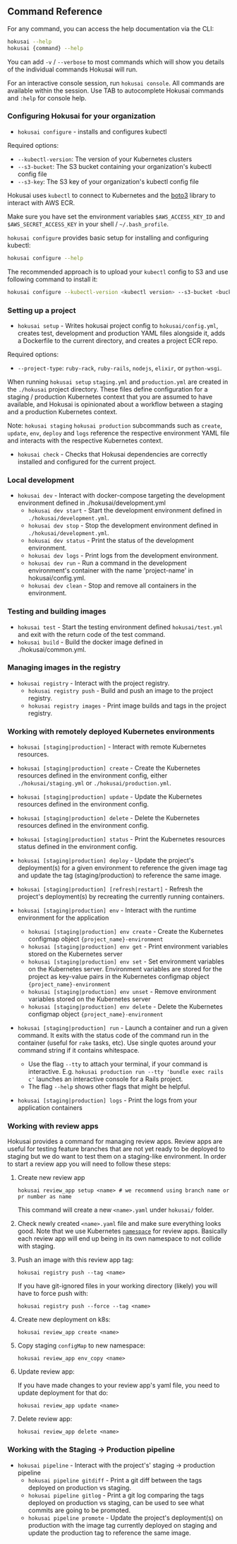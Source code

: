 ## Command Reference

For any command, you can access the help documentation via the CLI:

```bash
hokusai --help
hokusai {command} --help
```

You can add `-v` / `--verbose` to most commands which will show you details of the individual commands Hokusai will run.

For an interactive console session, run `hokusai console`.  All commands are available within the session.  Use TAB to autocomplete Hokusai commands and `:help` for console help.

### Configuring Hokusai for your organization

* `hokusai configure` - installs and configures kubectl

Required options:
  - `--kubectl-version`:  The version of your Kubernetes clusters
  - `--s3-bucket`: The S3 bucket containing your organization's kubectl config file
  - `--s3-key`: The S3 key of your organization's kubectl config file

Hokusai uses `kubectl` to connect to Kubernetes and the [boto3](https://github.com/boto/boto3) library to interact with AWS ECR.

Make sure you have set the environment variables `$AWS_ACCESS_KEY_ID` and `$AWS_SECRET_ACCESS_KEY` in your shell / `~/.bash_profile`.

`hokusai configure` provides basic setup for installing and configuring kubectl:

```bash
hokusai configure --help
```

The recommended approach is to upload your `kubectl` config to S3 and use following command to install it:

```bash
hokusai configure --kubectl-version <kubectl version> --s3-bucket <bucket name> --s3-key <file key>
```

### Setting up a project

* `hokusai setup` - Writes hokusai project config to `hokusai/config.yml`, creates test, development and production YAML files alongside it, adds a Dockerfile to the current directory, and creates a project ECR repo.

Required options:
  - `--project-type`: `ruby-rack`, `ruby-rails`, `nodejs`, `elixir`, or `python-wsgi`.

When running `hokusai setup` `staging.yml` and `production.yml` are created in the `./hokusai` project directory. These files define configuration for a staging / production Kubernetes context that you are assumed to have available, and Hokusai is opinionated about a workflow between a staging and a production Kubernetes context.

Note: `hokusai staging` `hokusai production` subcommands such as `create`, `update`, `env`, `deploy` and `logs` reference the respective environment YAML file and interacts with the respective Kubernetes context.

* `hokusai check` - Checks that Hokusai dependencies are correctly installed and configured for the current project.

### Local development

* `hokusai dev` - Interact with docker-compose targeting the development environment defined in ./hokusai/development.yml
  - `hokusai dev start` - Start the development environment defined in `./hokusai/development.yml`.
  - `hokusai dev stop` - Stop the development environment defined in `./hokusai/development.yml`.
  - `hokusai dev status` - Print the status of the development environment.
  - `hokusai dev logs` - Print logs from the development environment.
  - `hokusai dev run` - Run a command in the development environment's container with the name 'project-name' in hokusai/config.yml.
  - `hokusai dev clean` - Stop and remove all containers in the environment.


### Testing and building images

* `hokusai test` - Start the testing environment defined `hokusai/test.yml` and exit with the return code of the test command.
* `hokusai build` - Build the docker image defined in ./hokusai/common.yml.


### Managing images in the registry

* `hokusai registry` - Interact with the project registry.
  - `hokusai registry push` - Build and push an image to the project registry.
  - `hokusai registry images` - Print image builds and tags in the project registry.

### Working with remotely deployed Kubernetes environments

* `hokusai [staging|production]` - Interact with remote Kubernetes resources.

* `hokusai [staging|production] create` - Create the Kubernetes resources defined in the environment config, either `./hokusai/staging.yml` or `./hokusai/production.yml`.
* `hokusai [staging|production] update` - Update the Kubernetes resources defined in the environment config.
* `hokusai [staging|production] delete` - Delete the Kubernetes resources defined in the environment config.
* `hokusai [staging|production] status` - Print the Kubernetes resources status defined in the environment config.

* `hokusai [staging|production] deploy` - Update the project's deployment(s) for a given environment to reference the given image tag and update the tag (staging/production) to reference the same image.
* `hokusai [staging|production] [refresh|restart]` - Refresh the project's deployment(s) by recreating the currently running containers.

* `hokusai [staging|production] env` - Interact with the runtime environment for the application
  - `hokusai [staging|production] env create` - Create the Kubernetes configmap object `{project_name}-environment`
  - `hokusai [staging|production] env get` - Print environment variables stored on the Kubernetes server
  - `hokusai [staging|production] env set` - Set environment variables on the Kubernetes server. Environment variables are stored for the project as key-value pairs in the Kubernetes configmap object `{project_name}-environment`
  - `hokusai [staging|production] env unset` - Remove environment variables stored on the Kubernetes server
  - `hokusai [staging|production] env delete` - Delete the Kubernetes configmap object `{project_name}-environment`

* `hokusai [staging|production] run` - Launch a container and run a given command. It exits with the status code of the command run in the container (useful for `rake` tasks, etc). Use single quotes around your command string if it contains whitespace.
  - Use the flag `--tty` to attach your terminal, if your command is interactive. E.g. `hokusai production run --tty 'bundle exec rails c'` launches an interactive console for a Rails project.
  - The flag `--help` shows other flags that might be helpful.
* `hokusai [staging|production] logs` - Print the logs from your application containers


### Working with review apps
Hokusai provides a command for managing review apps. Review apps are useful for testing feature branches that are not yet ready to be deployed to staging but we do want to test them on a staging-like environment.
In order to start a review app you will need to follow these steps:
1) Create new review app
    ```shell
    hokusai review_app setup <name> # we recommend using branch name or pr number as name
    ```
    This command will create a new `<name>.yaml` under `hokusai/` folder.

2) Check newly created `<name>.yaml` file and make sure everything looks good. Note that we use Kubernetes [`namespace`](https://kubernetes.io/docs/concepts/overview/working-with-objects/namespaces/) for review apps. Basically each review app will end up being in its own namespace to not collide with staging.

3) Push an image with this review app tag:
    ```shell
    hokusai registry push --tag <name>
    ```

    If you have git-ignored files in your working directory (likely) you will have to force push with:
    ```shell
    hokusai registry push --force --tag <name>
    ```

4) Create new deployment on k8s:
    ```shell
    hokusai review_app create <name>
    ```

5) Copy staging `configMap` to new namespace:
    ```shell
    hokusai review_app env_copy <name>
    ```

6) Update review app:

    If you have made changes to your review app's yaml file, you need to update deployment for that do:
    ```shell
    hokusai review_app update <name>
    ```

7) Delete review app:
    ```shell
    hokusai review_app delete <name>
    ```

### Working with the Staging -> Production pipeline

* `hokusai pipeline` - Interact with the project's' staging -> production pipeline
  - `hokusai pipeline gitdiff` - Print a git diff between the tags deployed on production vs staging.
  - `hokusai pipeline gitlog`  - Print a git log comparing the tags deployed on production vs staging, can be used to see what commits are going to be promoted.
  - `hokusai pipeline promote` - Update the project's deployment(s) on production with the image tag currently deployed on staging and update the production tag to reference the same image.
